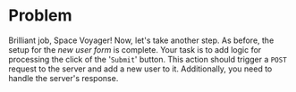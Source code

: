# Problem
Brilliant job, Space Voyager! Now, let's take another step. As before, the 
setup for the *new user form* is complete. Your task is to add logic for 
processing the click of the '`Submit`' button. This action should trigger a 
`POST` request to the server and add a new user to it. Additionally, you need 
to handle the server's response.
